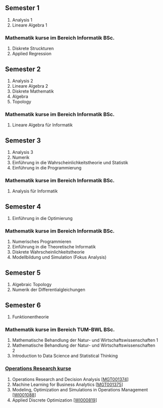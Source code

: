 ## Semester 1
1. Analysis 1
2. Lineare Algebra 1

### Mathematik kurse im Bereich Informatik BSc.
1. Diskrete Struckturen
2. Applied Regression

## Semester 2
1. Analysis 2
2. Lineare Algebra 2
3. Diskrete Mathematik
4. Algebra
5. Topology

### Mathematik kurse im Bereich Informatik BSc.
1. Lineare Algebra für Informatik

## Semester 3
1. Analysis 3
2. Numerik
3. Einführung in die Wahrscheinlichkeitstheorie und Statistik
4. Einführung in die Programmierung

### Mathematik kurse im Bereich Informatik BSc.
1. Analysis für Informatik

## Semester 4
1. Einführung in die Optimierung

### Mathematik kurse im Bereich Informatik BSc.
1. Numerisches Programmieren
2. Einführung in die Theoretische Informatik 
3. Diskrete Wahrscheinlichkeitstheorie
4. Modellbildung und Simulation (Fokus Analysis)

## Semester 5
1. Algebraic Topology
2. Numerik der Differentialgleichungen

## Semester 6
1. Funktionentheorie

### Mathematik kurse im Bereich TUM-BWL BSc.
1. Mathematische Behandlung der Natur- und Wirtschaftswissenschaften 1
2. Mathematische Behandlung der Natur- und Wirtschaftswissenschaften 2
3. Introduction to Data Science and Statistical Thinking

### [Operations Research kurse](https://www.ot.mgt.tum.de/ot/education/courses/)
1. Operations Research and Decision Analysis [[MGT001374](https://campus.tum.de/tumonline/WBMODHB.wbShowMHBReadOnly?pKnotenNr=3320492)]
2. Machine Learning for Business Analytics [[MGT001375](https://www.ot.mgt.tum.de/osm/education/courses/machine-learning-for-business-applications-wise/)]
3. Modeling, Optimization and Simulations in Operations Management [[WI001088](https://campus.tum.de/tumonline/WBMODHB.wbShowMHBReadOnly?pKnotenNr=1019226)]
4. Applied Discrete Optimization [[WI000819](https://campus.tum.de/tumonline/WBMODHB.wbShowMHBReadOnly?pKnotenNr=584608)]

